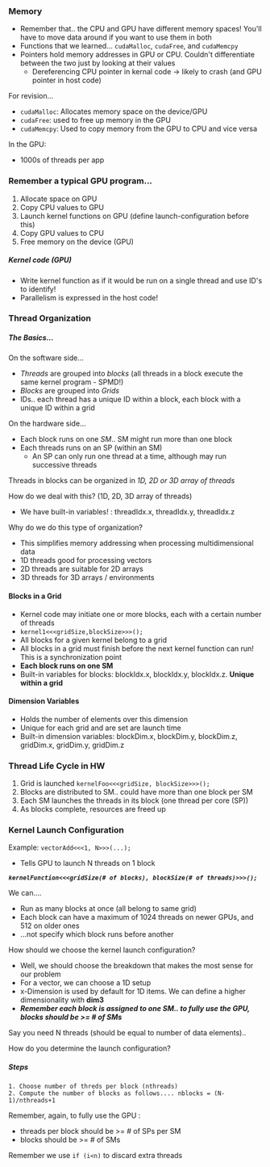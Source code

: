 ### Memory
- Remember that.. the CPU and GPU have different memory spaces! You'll have to move data around if you want to use them in both
- Functions that we learned... `cudaMalloc`, `cudaFree`, and `cudaMemcpy`
- Pointers hold memory addresses in GPU or CPU. Couldn't differentiate between the two just by looking at their values
  - Dereferencing CPU pointer in kernal code -> likely to crash (and GPU pointer in host code)

For revision...
  - `cudaMalloc`: Allocates memory space on the device/GPU
  - `cudaFree`: used to free up memory in the GPU
  - `cudaMemcpy`: Used to copy memory from the GPU to CPU and vice versa 

In the GPU: 
  - 1000s of threads per app
  
### Remember a typical GPU program...
  1. Allocate space on GPU
  2. Copy CPU values to GPU
  3. Launch kernel functions on GPU (define launch-configuration before this)
  4. Copy GPU values to CPU
  5. Free memory on the device (GPU)

##### Kernel code (GPU)
  - Write kernel function as if it would be run on a single thread and use ID's to identify!
  - Parallelism is expressed in the host code!

### Thread Organization 

##### The Basics...

On the software side...
  - *Threads* are grouped into *blocks* (all threads in a block execute the same kernel program - SPMD!)
  - *Blocks* are grouped into *Grids*
  - IDs.. each thread has a unique ID within a block, each block with a unique ID within a grid

On the hardware side...
  - Each block runs on one *SM*.. SM might run more than one block
  - Each threads runs on an SP (within an SM)
    - An SP can only run one thread at a time, although may run successive threads

Threads in blocks can be organized in *1D, 2D or 3D array of threads*

How do we deal with this? (1D, 2D, 3D array of threads)
  - We have built-in variables! : threadIdx.x, threadIdx.y, threadIdx.z

Why do we do this type of organization?
  - This simplifies memory addressing when processing multidimensional data
  - 1D threads good for processing vectors
  - 2D threads are suitable for 2D arrays
  - 3D threads for 3D arrays / environments

#### Blocks in a Grid
  - Kernel code may initiate one or more blocks, each with a certain number of threads
  - `kernel1<<<gridSize,blockSize>>>();`
  - All blocks for a given kernel belong to a grid
  - All blocks in a grid must finish before the next kernel function can run! This is a synchronization point
  - **Each block runs on one SM**
  - Built-in variables for blocks: blockIdx.x, blockIdx.y, blockIdx.z. **Unique within a grid**

#### Dimension Variables
  - Holds the number of elements over this dimension
  - Unique for each grid and are set are launch time
  - Built-in dimension variables: blockDim.x, blockDim.y, blockDim.z, gridDim.x, gridDim.y, gridDim.z

### Thread Life Cycle in HW
1. Grid is launched `kernelFoo<<<gridSize, blockSize>>>();`
2. Blocks are distributed to SM.. could have more than one block per SM
3. Each SM launches the threads in its block (one thread per core (SP))
4. As blocks complete, resources are freed up

### Kernel Launch Configuration

Example:
`vectorAdd<<<1, N>>>(...);`
- Tells GPU to launch N threads on 1 block

***`kernelFunction<<<gridSize(# of blocks), blockSize(# of threads)>>>();`***

We can....
- Run as many blocks at once (all belong to same grid)
- Each block can have a maximum of 1024 threads on newer GPUs, and 512 on older ones
- ...not specify which block runs before another

How should we choose the kernel launch configuration?
  - Well, we should choose the breakdown that makes the most sense for our problem
  - For a vector, we can choose a 1D setup
  - x-Dimension is used by default for 1D items. We can define a higher dimensionality with **dim3**
  - ***Remember each block is assigned to one SM.. to fully use the GPU, blocks should be >= # of SMs***
  
  Say you need N threads (should be equal to number of data elements)..
  
  How do you determine the launch configuration?
  
  ##### Steps
    1. Choose number of threds per block (nthreads)
    2. Compute the number of blocks as follows.... nblocks = (N-1)/nthreads+1

Remember, again, to fully use the GPU : 
  - threads per block should be >= # of SPs per SM
  - blocks should be >= # of SMs

Remember we use `if (i<n)` to discard extra threads




